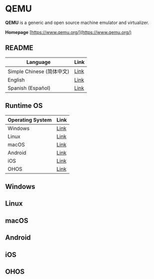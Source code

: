 # QEMU

  **QEMU** is a generic and open source machine emulator and virtualizer.

  **Homepage** [https://www.qemu.org/](https://www.qemu.org/)

## README
| Language | Link |
|----------|------|
| Simple Chinese (简体中文) | [Link](./README.md) |
| English | [Link](./README.en.md) |
| Spanish (Español) | [Link](./README.es.md) |

## Runtime OS
| Operating System | Link |
|---------|------|
| Windows  | [Link](#windows) |
| Linux | [Link](#linux) |
| macOS | [Link](#macos) |
| Android | [Link](#android) |
| iOS | [Link](#ios) |
| OHOS | [Link](#ohos) |

## Windows

## Linux

## macOS

## Android

## iOS

## OHOS

